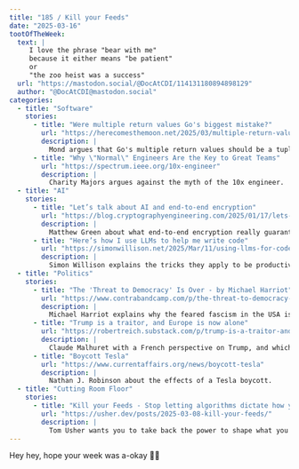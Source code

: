 ```yaml
---
title: "185 / Kill your Feeds"
date: "2025-03-16"
tootOfTheWeek:
  text: |
     I love the phrase "bear with me"
     because it either means "be patient"
     or
     "the zoo heist was a success"
  url: "https://mastodon.social/@DocAtCDI/114131180894898129"
  author: "@DocAtCDI@mastodon.social"
categories:
  - title: "Software"
    stories:
      - title: "Were multiple return values Go's biggest mistake?"
        url: "https://herecomesthemoon.net/2025/03/multiple-return-values-in-go/"
        description: |
          Mond argues that Go's multiple return values should be a tuple, something you can pass around and work with.
      - title: "Why \"Normal\" Engineers Are the Key to Great Teams"
        url: "https://spectrum.ieee.org/10x-engineer"
        description: |
          Charity Majors argues against the myth of the 10x engineer.
  - title: "AI"
    stories:
      - title: "Let’s talk about AI and end-to-end encryption"
        url: "https://blog.cryptographyengineering.com/2025/01/17/lets-talk-about-ai-and-end-to-end-encryption/"
        description: |
          Matthew Green about what end-to-end encryption really guarantees and how that conflicts with new AI use-cases.
      - title: "Here’s how I use LLMs to help me write code"
        url: "https://simonwillison.net/2025/Mar/11/using-llms-for-code/"
        description: |
          Simon Willison explains the tricks they apply to be productive with LLMs.
  - title: "Politics"
    stories:
      - title: "The 'Threat to Democracy' Is Over - by Michael Harriot"
        url: "https://www.contrabandcamp.com/p/the-threat-to-democracy-is-over"
        description: |
          Michael Harriot explains why the feared fascism in the USA is already here.
      - title: "Trump is a traitor, and Europe is now alone"
        url: "https://robertreich.substack.com/p/trump-is-a-traitor-and-europe-is"
        description: |
          Claude Malhuret with a French perspective on Trump, and which actions Europe needs to take.
      - title: "Boycott Tesla"
        url: "https://www.currentaffairs.org/news/boycott-tesla"
        description: |
          Nathan J. Robinson about the effects of a Tesla boycott.
  - title: "Cutting Room Floor"
    stories:
      - title: "Kill your Feeds - Stop letting algorithms dictate how you think"
        url: "https://usher.dev/posts/2025-03-08-kill-your-feeds/"
        description: |
          Tom Usher wants you to take back the power to shape what you see on the internet.
---
```


Hey hey, hope your week was a-okay 💅🏻
